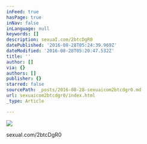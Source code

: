 ```yaml
---
inFeed: true
hasPage: true
inNav: false
inLanguage: null
keywords: []
description: sexuaI.com/2btcDgR0
datePublished: '2016-08-28T05:24:39.969Z'
dateModified: '2016-08-28T05:20:47.532Z'
title: ''
author: []
via: {}
authors: []
publisher: {}
starred: false
sourcePath: _posts/2016-08-28-sexuaicom2btcdgr0.md
url: sexuaicom2btcdgr0/index.html
_type: Article

---
```

![](https://the-grid-user-content.s3-us-west-2.amazonaws.com/f78bebbc-c037-4ba8-a953-b28ae919526e.jpg)

sexuaI.com/2btcDgR0